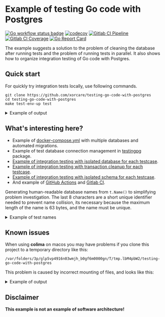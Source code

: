 # Example of testing Go code with Postgres

[![Go workflow status badge](https://github.com/xorcare/testing-go-code-with-postgres/actions/workflows/go.yml/badge.svg?branch=main)](https://github.com/xorcare/testing-go-code-with-postgres/actions/workflows/go.yml)
[![codecov](https://codecov.io/github/xorcare/testing-go-code-with-postgres/branch/main/graph/badge.svg?token=AmPmVHf2ej)](https://codecov.io/github/xorcare/testing-go-code-with-postgres/tree/main)
[![Gitlab CI Pipeline](https://gitlab.com/xorcare/testing-go-code-with-postgres/badges/main/pipeline.svg)](https://gitlab.com/xorcare/testing-go-code-with-postgres/tree/main)
[![Gitlab CI Coverage](https://gitlab.com/xorcare/testing-go-code-with-postgres/badges/main/coverage.svg)](https://gitlab.com/xorcare/testing-go-code-with-postgres/tree/main)
[![Go Report Card](https://goreportcard.com/badge/github.com/xorcare/testing-go-code-with-postgres)](https://goreportcard.com/report/github.com/xorcare/testing-go-code-with-postgres)

The example suggests a solution to the problem of cleaning the database after
running tests and the problem of running tests in parallel. It also shows how
to organize integration testing of Go code with Postgres.

## Quick start

For quickly try integration tests locally, use following commands.

```shell
git clone https://github.com/xorcare/testing-go-code-with-postgres
cd testing-go-code-with-postgres
make test-env-up test
```

<details>
<summary>Example of output</summary>

```text
❯ git clone https://github.com/xorcare/testing-go-code-with-postgres
cd testing-go-code-with-postgres
make test-env-up test
Cloning into 'testing-go-code-with-postgres'...
remote: Enumerating objects: 103, done.
remote: Counting objects: 100% (45/45), done.
remote: Compressing objects: 100% (24/24), done.
remote: Total 103 (delta 26), reused 29 (delta 20), pack-reused 58
Receiving objects: 100% (103/103), 27.58 KiB | 3.94 MiB/s, done.
Resolving deltas: 100% (40/40), done.
[+] Running 15/15
 ✔ migrate 5 layers [⣿⣿⣿⣿⣿]      0B/0B      Pulled                                             5.0s 
   ✔ 08409d417260 Pull complete                                                                1.5s 
   ✔ 2f9061c5186e Pull complete                                                                0.8s 
   ✔ de4eb1257b2b Pull complete                                                                2.2s 
   ✔ 750ec3989a15 Pull complete                                                                1.6s 
   ✔ 586322a68347 Pull complete                                                                2.2s 
 ✔ postgres 8 layers [⣿⣿⣿⣿⣿⣿⣿⣿]      0B/0B      Pulled                                        15.2s 
   ✔ 9fda8d8052c6 Pull complete                                                                2.5s 
   ✔ b0d9bb38da5c Pull complete                                                                2.8s 
   ✔ a99f2e61e525 Pull complete                                                                2.8s 
   ✔ eb307cc1ffd3 Pull complete                                                               11.1s 
   ✔ 99aedaa309df Pull complete                                                                4.0s 
   ✔ 1d4087443ab6 Pull complete                                                                3.5s 
   ✔ 278b6fc01aef Pull complete                                                                4.2s 
   ✔ 024b1a6a5c4d Pull complete                                                                4.9s 
[+] Building 0.0s (0/0)                                                              docker:default
[+] Running 3/2
 ✔ Network testing-go-code-with-postgres_default       Created                                 0.0s 
 ✔ Container testing-go-code-with-postgres-postgres-1  Created                                 0.2s 
 ✔ Container testing-go-code-with-postgres-migrate-1   Created                                 0.0s 
Attaching to testing-go-code-with-postgres-migrate-1
testing-go-code-with-postgres-migrate-1  | 1/u create_users_table (4.481416ms)
testing-go-code-with-postgres-migrate-1 exited with code 0
Aborting on container exit...
[+] Stopping 1/0
 ✔ Container testing-go-code-with-postgres-migrate-1  Stopped                                  0.0s 
ok  	github.com/xorcare/testing-go-code-with-postgres	1.500s	coverage: 100.0% of statements
ok  	github.com/xorcare/testing-go-code-with-postgres/testingpg	1.764s	coverage: 100.0% of statements
total:	(statements)	100.0%
```

</details>

## What's interesting here?

- Example
  of [docker-compose.yml](https://github.com/xorcare/testing-go-code-with-postgres/blob/main/docker-compose.yml)
  with multiple databases and automated migrations.
- Example of test database connection management
  in [testingpg](https://github.com/xorcare/testing-go-code-with-postgres/tree/main/testingpg)
  package.
- [Example of integration testing with isolated database for each testcase](https://github.com/xorcare/testing-go-code-with-postgres/blob/main/user_repository_with_isolated_database_test.go).
- [Example of integration testing with transaction cleanup for each testcase](https://github.com/xorcare/testing-go-code-with-postgres/blob/main/user_repository_with_transactional_cleanup_test.go).
- [Example of integration testing with isolated schema for each testcase](https://github.com/xorcare/testing-go-code-with-postgres/blob/main/user_repository_with_isolated_schema_test.go).
- And example
  of [GitHub Actions](https://github.com/xorcare/testing-go-code-with-postgres/blob/main/.github/workflows/go.yml)
  and [Gitlab CI](https://github.com/xorcare/testing-go-code-with-postgres/blob/main/.gitlab-ci.yml).

Generating human-readable database names from `t.Name()` to simplifying problem investigation.
The last 8 characters are a short unique identifier needed to prevent name collision, its necessary
because the maximum length of the name is 63 bytes, and the name must be unique.

<details>
<summary>Example of test names</summary>

```text
TestNewPostgres-Changes-are-not-visible-in-different-inWirPQD7J
TestNewPostgres-Changes-are-not-visible-in-different-ineYp0ljjI
TestNewPostgres-Successfully-connect-by-URL-and-get-verzGq4pGza
TestNewPostgres-Successfully-obtained-a-version-using-a20YgZaMf
TestNewPostgres-URL-is-different-at-different-instancesIMDkJgoP
TestNewPostgres-URL-is-different-at-different-instancesjtSsjPR5
TestUserRepository-CreateUser-Cannot-create-a-user-withmgmHFdZe
TestUserRepository-CreateUser-Successfully-created-a-UspTBGNltW
TestUserRepository-ReadUser-Get-an-error-if-the-user-doRqS1GvYh
```

</details>

## Known issues

When using **colima** on macos you may have problems if you clone this project to a temporary
directory like this:

```text
/var/folders/3p/glp5vp4916n03wmjh_b0gf6m0000gn/T/tmp.lbM4pbW2/testing-go-code-with-postgres
```

This problem is caused by incorrect mounting of files, and looks like this:

<details>
<summary>Example of output</summary>

```text
/var/folders/3p/glp5vp4916n03wmjh_b0gf6m0000gn/T/tmp.lbM4pbW2/testing-go-code-with-postgres
❯ docker-compose up
...
testing-go-code-with-postgres-postgres-1  | /usr/local/bin/docker-entrypoint.sh: running /docker-entrypoint-initdb.d/docker-multiple-databases.sh
testing-go-code-with-postgres-postgres-1  | /usr/local/bin/docker-entrypoint.sh: line 170: /docker-entrypoint-initdb.d/docker-multiple-databases.sh: Is a directory
testing-go-code-with-postgres-postgres-1 exited with code 126
dependency failed to start: container testing-go-code-with-postgres-postgres-1 exited (126)
```

</details>

## Disclaimer

**This example is not an example of software architecture!**
